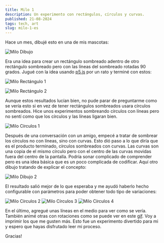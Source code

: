 ```yaml
---
title: Milo 1
description: Un experimento con rectángulos, círculos y curvas.
published: 21-08-2024
tags: tech, art
slug: milo-1-es
---
```


Hace un mes, dibujé esto en una de mis mascotas:

![Milo Dibujo](/static/images/milo-1/milo_doodle.webp "Milo Dibujo")

Era una idea para crear un rectángulo sombreado adentro de otro
rectángulo sombreado pero con las líneas del sombreado rotadas
90 grados. Jugué con la idea usando [p5.js](https://p5js.org)
por un rato y terminé con estos:

![Milo Rectángulo 1](/static/images/milo-1/milo_rect1.webp "Milo Rectángulo 1")

![Milo Rectángulo 2](/static/images/milo-1/milo_rect2.webp "Milo Rectángulo 2")

Aunque estos resultados lucían bien, no pude parar de preguntarme como
se vería esto si en vez de tener rectángulos sombreados usara círculos
sombreados. Hice unos experimentos sombreando círculos con líneas pero
no sentí como que los círculos y las líneas ligaran bien.

![Milo Círculos 1](/static/images/milo-1/milo_circle_1.webp "Milo Círculos 1")

Después de una conversación con un amigo, empecé a tratar de sombrear los
círculos no con líneas, sino con curvas. Esto dió paso a lo que diría que
es el producto terminado, círculos sombreados con curvas. Las curvas son
una copia de el mismo círculo pero con el centro de las curvas movidas
fuera del centro de la pantalla. Podría sonar complicado de comprender
pero es una idea básica que es un poco complicada de codificar. Aquí
otro dibujo tratando de explicar el concepto:

![Milo Dibujo 2](/static/images/milo-1/milo_doodle2.webp "Milo Dibujo 2")

El resultado salió mejor de lo que esperaba y me ayudó haberlo hecho
configurable con parámetros para poder obtener todo tipo de variaciones:

![Milo Círculos 2](/static/images/milo-1/milo_circle_2.webp "Milo Círculos 2")
![Milo Círculos 3](/static/images/milo-1/milo_circle_3.webp "Milo Círculos 3")
![Milo Círculos 4](/static/images/milo-1/milo_circle_4.webp "Milo Círculos 4")

En el último, agregué unas líneas en el medio para ver como se vería.
También animé otras con rotaciones como se puede ver en este [gif](https://x.com/kxngru/status/1821554636324499578).
Voy a imprimir los que me gusten más. Esto fue un experimento divertido
para mi y espero que hayas disfrutado leer mi proceso.

Gracias!

